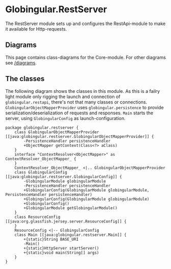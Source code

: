 # Globingular.RestServer

The RestServer module sets up and configures the RestApi-module to make it available for Http-requests.


## Diagrams

This page contains class-diagrams for the Core-module. For other diagrams see [/diagrams](/diagrams).


## The classes

The following diagram shows the classes in this module. As this is a failry light module only rigging the launch and connection of `globingular.restapi`, there's not that many classes or connections. `GlobingularObjectMapperProvider` uses `globingular.persistence` to provide serialization/deserialization of requests and responses. `Main` starts the server, using `GlobingularConfig` as launch-configuration.

```plantuml
package globingular.restserver {
    class GlobingularObjectMapperProvider [[java:globingular.restserver.GlobingularObjectMapperProvider]] {
        -PersistenceHandler persistenceHandler
        +ObjectMapper getContext(Class<?> aClass)
    }
    interface "ContextResolver<ObjectMapper>" as ContextResolver_ObjectMapper_ {
    }
    ContextResolver_ObjectMapper_ <|.. GlobingularObjectMapperProvider
    class GlobingularConfig [[java:globingular.restserver.GlobingularConfig]] {
        -GlobingularModule globingularModule
        -PersistenceHandler persistenceHandler
        +GlobingularConfig(GlobingularModule globingularModule, PersistenceHandler persistenceHandler)
        +GlobingularConfig(GlobingularModule globingularModule)
        +GlobingularConfig()
        +GlobingularModule getGlobingularModule()
    }
    class ResourceConfig [[java:org.glassfish.jersey.server.ResourceConfig]] {
    }
    ResourceConfig <|-- GlobingularConfig
    class Main [[java:globingular.restserver.Main]] {
        +{static}String BASE_URI
        -Main()
        +{static}HttpServer startServer()
        +{static}void main(String[] args)
    }
}
```
